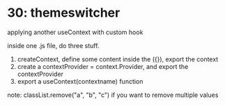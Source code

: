# 30: themeswitcher
applying another useContext with custom hook

inside one .js file, do three stuff.
1. createContext, define some content inside the ({}), export the context 
2. create a contextProvider = context.Provider, and export the contextProvider
3. export a useContext(contextname) function 


note: classList.remove("a", "b", "c") if you want to remove multiple values